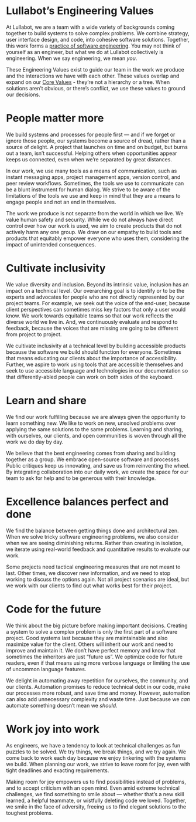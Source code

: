 # Lullabot’s Engineering Values

At Lullabot, we are a team with a wide variety of backgrounds coming together to build systems to solve complex problems. We combine strategy, user interface design, and code, into cohesive software solutions. Together, this work forms a [practice of software engineering](https://www.merriam-webster.com/dictionary/engineering). You may not think of yourself as an engineer, but what we do at Lullabot collectively is engineering. When we say engineering, we mean *you*.

These Engineering Values exist to guide our team in the work we produce and the interactions we have with each other. These values overlap and expand on our [Core Values](https://www.lullabot.com/values) - they’re not a hierarchy or a tree. When solutions aren’t obvious, or there’s conflict, we use these values to ground our decisions.

# People matter more

We build systems and processes for people first — and if we forget or ignore those people, our systems become a source of dread, rather than a source of delight. A project that launches on time and on budget, but burns out a team, isn’t successful. Helping others when opportunities appear keeps us connected, even when we’re separated by great distances.

In our work, we use many tools as a means of communication, such as instant messaging apps, project management apps, version control, and peer review workflows. Sometimes, the tools we use to communicate can be a blunt instrument for human dialog. We strive to be aware of the limitations of the tools we use and keep in mind that they are a means to engage people and not an end in themselves.

The work we produce is not separate from the world in which we live. We value human safety and security. While we do not always have direct control over how our work is used, we aim to create products that do not actively harm any one group. We draw on our empathy to build tools and products that equitably empower everyone who uses them, considering the impact of unintended consequences.

# Cultivate inclusivity

We value diversity and inclusion. Beyond its intrinsic value, inclusion has an impact on a technical level. Our overarching goal is to identify or to be the experts and advocates for people who are not directly represented by our project teams. For example, we seek out the voice of the end-user, because client perspectives can sometimes miss key factors that only a user would know. We work towards equitable teams so that our work reflects the diverse world we live in. And, we continuously evaluate and respond to feedback, because the voices that are missing are going to be different from project to project.

We cultivate inclusivity at a technical level by building accessible products because the software we build should function for everyone. Sometimes that means educating our clients about the importance of accessibility. Further, we aspire to work using tools that are accessible themselves and seek to use accessible language and technologies in our documentation so that differently-abled people can work on both sides of the keyboard.

# Learn and share

We find our work fulfilling because we are always given the opportunity to learn something new. We like to work on new, unsolved problems over applying the same solutions to the same problems. Learning and sharing, with ourselves, our clients, and open communities is woven through all the work we do day by day.

We believe that the best engineering comes from sharing and building together as a group. We embrace open-source software and processes. Public critiques keep us innovating, and save us from reinventing the wheel. By integrating collaboration into our daily work, we create the space for our team to ask for help and to be generous with their knowledge.

# Excellence balances perfect and done

We find the balance between getting things done and architectural zen. When we solve tricky software engineering problems, we also consider when we are seeing diminishing returns. Rather than creating in isolation, we iterate using real-world feedback and quantitative results to evaluate our work.

Some projects need tactical engineering measures that are not meant to last. Other times, we discover new information, and we need to stop working to discuss the options again. Not all project scenarios are ideal, but we work with our clients to find out what works best for their project.

# Code for the future

We think about the big picture before making important decisions. Creating a system to solve a complex problem is only the first part of a software project. Good systems last because they are maintainable and also maximize value for the client. Others will inherit our work and need to improve and maintain it. We don’t have perfect memory and know that sometimes the inheritors are just “future us”. We optimize code for future readers, even if that means using more verbose language or limiting the use of uncommon language features.

We delight in automating away repetition for ourselves, the community, and our clients. Automation promises to reduce technical debt in our code, make our processes more robust, and save time and money. However, automation can also add unnecessary complexity and waste time. Just because we *can* automate something doesn’t mean we *should*.

# Work joy into work

As engineers, we have a tendency to look at technical challenges as fun puzzles to be solved. We try things, we break things, and we try again. We come back to work each day because we enjoy tinkering with the systems we build. When planning our work, we strive to leave room for joy, even with tight deadlines and exacting requirements.

Making room for joy empowers us to find possibilities instead of problems, and to accept criticism with an open mind. Even amid extreme technical challenges, we find something to smile about — whether that’s a new skill learned, a helpful teammate, or wistfully deleting code we loved. Together, we smile in the face of adversity, freeing us to find elegant solutions to the toughest problems.
